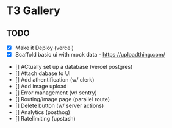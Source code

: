 # T3 Gallery

## TODO

- [x] Make it Deploy (vercel)
- [x] Scaffold basic ui with mock data - https://uploadthing.com/
- [] ACtually set up a database (vercel postgres)
- [] Attach dabase to UI
- [] Add athentification (w/ clerk)
- [] Add image upload
- [] Error management (w/ sentry)
- [] Routing/image page (parallel route)
- [] Delete button (w/ server actions)
- [] Analytics (posthog)
- [] Ratelimiting (upstash)
